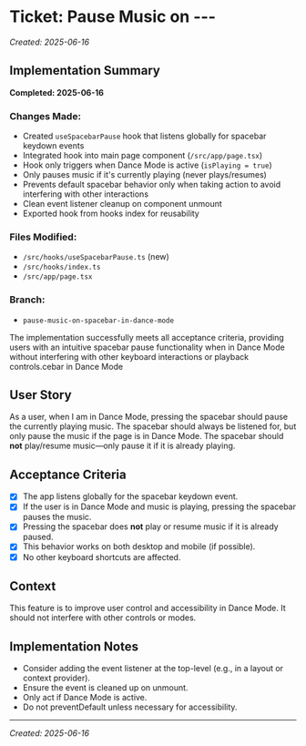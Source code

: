 # Ticket: Pause Music on ---

_Created: 2025-06-16_

## Implementation Summary

**Completed: 2025-06-16**

### Changes Made:

- Created `useSpacebarPause` hook that listens globally for spacebar keydown events
- Integrated hook into main page component (`/src/app/page.tsx`)
- Hook only triggers when Dance Mode is active (`isPlaying = true`)
- Only pauses music if it's currently playing (never plays/resumes)
- Prevents default spacebar behavior only when taking action to avoid interfering with other interactions
- Clean event listener cleanup on component unmount
- Exported hook from hooks index for reusability

### Files Modified:

- `/src/hooks/useSpacebarPause.ts` (new)
- `/src/hooks/index.ts`
- `/src/app/page.tsx`

### Branch:

- `pause-music-on-spacebar-in-dance-mode`

The implementation successfully meets all acceptance criteria, providing users with an intuitive spacebar pause functionality when in Dance Mode without interfering with other keyboard interactions or playback controls.cebar in Dance Mode

## User Story

As a user, when I am in Dance Mode, pressing the spacebar should pause the currently playing music. The spacebar should always be listened for, but only pause the music if the page is in Dance Mode. The spacebar should **not** play/resume music—only pause it if it is already playing.

## Acceptance Criteria

- [x] The app listens globally for the spacebar keydown event.
- [x] If the user is in Dance Mode and music is playing, pressing the spacebar pauses the music.
- [x] Pressing the spacebar does **not** play or resume music if it is already paused.
- [x] This behavior works on both desktop and mobile (if possible).
- [x] No other keyboard shortcuts are affected.

## Context

This feature is to improve user control and accessibility in Dance Mode. It should not interfere with other controls or modes.

## Implementation Notes

- Consider adding the event listener at the top-level (e.g., in a layout or context provider).
- Ensure the event is cleaned up on unmount.
- Only act if Dance Mode is active.
- Do not preventDefault unless necessary for accessibility.

---

_Created: 2025-06-16_
